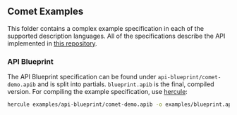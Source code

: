 ## Comet Examples

This folder contains a complex example specification in each of the supported description languages.
All of the specifications describe the API implemented in [this repository](https://github.com/chiiya/comet-demo).

### API Blueprint
The API Blueprint specification can be found under `api-blueprint/comet-demo.apib` and is split into partials. `blueprint.apib`
is the final, compiled version. For compiling the example specification, use [hercule](https://github.com/jamesramsay/hercule):
```bash
hercule examples/api-blueprint/comet-demo.apib -o examples/blueprint.apib
```

